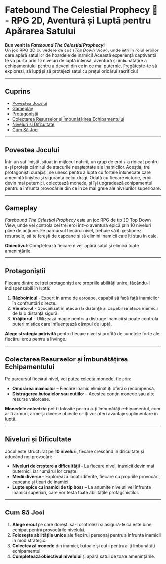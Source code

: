 # **Fatebound The Celestial Prophecy** 🌄 - RPG 2D, Aventură și Luptă pentru Apărarea Satului

**Bun venit la _Fatebound The Celestial Prophecy_!**  
Un joc RPG 2D cu vedere de sus (_Top Down View_), unde intri în rolul eroilor care apără satul lor de hoardele de inamici! Această experiență captivantă te va purta prin 10 niveluri de luptă intensă, aventură și îmbunătățire a echipamentului pentru a deveni din ce în ce mai puternic. Pregătește-te să explorezi, să lupți și să protejezi satul cu prețul oricărui sacrificiu!

---

## **Cuprins**

- [Povestea Jocului](#povestea-jocului)
- [Gameplay](#gameplay)
- [Protagoniștii](#protagonistii)
- [Colectarea Resurselor și Îmbunătățirea Echipamentului](#colectarea-resurselor-si-imbunatatirea-echipamentului)
- [Niveluri și Dificultate](#niveluri-si-dificultate)
- [Cum Să Joci](#cum-sa-joci)

---

## **Povestea Jocului**

Într-un sat liniștit, situat în mijlocul naturii, un grup de eroi s-a ridicat pentru a-și proteja căminul de atacurile neașteptate ale inamicilor. Aceștia, trei protagoniști curajoși, se unesc pentru a lupta cu forțele întunecate care amenință liniștea și siguranța celor dragi. Odată cu fiecare victorie, eroii devin mai puternici, colectează monede, și își upgradează echipamentul pentru a înfrunta provocările din ce în ce mai grele ale nivelurilor superioare.

---

## **Gameplay**

_Fatebound The Celestial Prophecy_ este un joc RPG de tip 2D Top Down View, unde vei controla cei trei eroi într-o aventură epică prin 10 niveluri pline de acțiune. Pe parcursul fiecărui nivel, trebuie să îți gestionezi resursele, să te ferești de capcane și să elimini inamicii care îți stau în cale.

**Obiectivul**: Completează fiecare nivel, apără satul și elimină toate amenințările.

---

## **Protagoniștii**

Fiecare dintre cei trei protagoniști are propriile abilități unice, făcându-i indispensabili în luptă:

1. **Războinicul** - Expert în arme de aproape, capabil să facă față inamicilor în confruntări directe.
2. **Vânătorul** - Specializat în atacuri la distanță și capabil să atace inamicii de la o distanță sigură.
3. **Vrăjitorul** - Utilizează magie pentru a distruge inamicii și poate controla puteri mistice care influențează câmpul de luptă.

**Alege strategia potrivită** pentru fiecare nivel și profită de punctele forte ale fiecărui erou pentru a învinge.

---

## **Colectarea Resurselor și Îmbunătățirea Echipamentului**

Pe parcursul fiecărui nivel, vei putea colecta monede, fie prin:

- **Omorârea inamicilor** – Fiecare inamic eliminat îți oferă o recompensă.
- **Distrugerea butoaielor sau cutiilor** – Acestea conțin monede sau alte resurse valoroase.

**Monedele colectate** pot fi folosite pentru a-ți îmbunătăți echipamentul, cum ar fi armuri, arme și diverse obiecte ce îți vor oferi avantaje suplimentare în luptă.

---

## **Niveluri și Dificultate**

Jocul este structurat pe **10 niveluri**, fiecare crescând în dificultate și aducând noi provocări:

- **Niveluri de creștere a dificultății** – La fiecare nivel, inamicii devin mai puternici, iar numărul lor crește.
- **Medii diverse** – Explorează locații diferite, fiecare cu propriile provocări, capcane și tipuri de inamici.
- **Lupte epice cu inamici de tip boss** – La anumite niveluri vei înfrunta inamici superiori, care vor testa toate abilitățile protagoniștilor.

---

## **Cum Să Joci**

1. **Alege eroul** pe care dorești să-l controlezi și asigură-te că este bine echipat pentru provocările nivelului.
2. **Folosește abilitățile unice** ale fiecărui personaj pentru a înfrunta inamicii în mod strategic.
3. **Colectează monede** din inamici, butoaie și cutii pentru a-ți îmbunătăți echipamentul.
4. **Completează obiectivul nivelului** și apără satul de toate amenințările.
